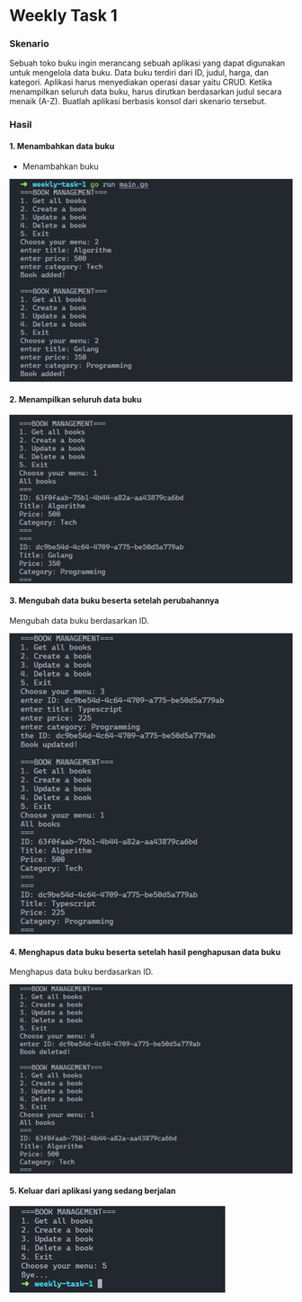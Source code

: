 # Weekly Task 1

### Skenario

Sebuah toko buku ingin merancang sebuah aplikasi yang dapat digunakan untuk mengelola data buku. Data buku terdiri dari ID, judul, harga, dan kategori. Aplikasi harus menyediakan operasi dasar yaitu CRUD. Ketika menampilkan seluruh data buku, harus dirutkan berdasarkan judul secara menaik (A-Z). Buatlah aplikasi berbasis konsol dari skenario tersebut.

### Hasil

#### 1. Menambahkan data buku

- Menambahkan buku

![img1](https://github.com/arvinpaundra/go_arvin-paundra-ardana/blob/master/weekly-task-1/screenshots/Screenshot_12.png)

#### 2. Menampilkan seluruh data buku

![img2](https://github.com/arvinpaundra/go_arvin-paundra-ardana/blob/master/weekly-task-1/screenshots/Screenshot_13.png)

#### 3. Mengubah data buku beserta setelah perubahannya

Mengubah data buku berdasarkan ID.

![img3](https://github.com/arvinpaundra/go_arvin-paundra-ardana/blob/master/weekly-task-1/screenshots/Screenshot_14.png)

#### 4. Menghapus data buku beserta setelah hasil penghapusan data buku

Menghapus data buku berdasarkan ID.

![img4](https://github.com/arvinpaundra/go_arvin-paundra-ardana/blob/master/weekly-task-1/screenshots/Screenshot_15.png)

#### 5. Keluar dari aplikasi yang sedang berjalan

![img5](https://github.com/arvinpaundra/go_arvin-paundra-ardana/blob/master/weekly-task-1/screenshots/Screenshot_16.png)
